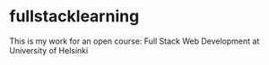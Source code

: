 # fullstacklearning
This is my work for an open course: Full Stack Web Development at University of Helsinki
